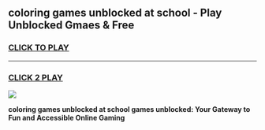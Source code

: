 
## coloring games unblocked at school - Play Unblocked Gmaes & Free
<h3>
<a href="https://premium.freeplayer.one?title=coloring_games_unblocked_at_school&ref=19F">CLICK TO PLAY</a></h3>
<hr>

<h3>
<a href="https://premium.freeplayer.one?title=coloring_games_unblocked_at_school&ref=19F">CLICK 2 PLAY</a>
  
</h3>

<a href="https://premium.freeplayer.one?title=coloring_games_unblocked_at_school&ref=19F/"><img src="https://clearcache.store/games.png"></a>


**coloring games unblocked at school games unblocked: Your Gateway to Fun and Accessible Online Gaming**
